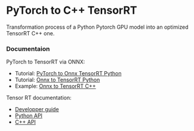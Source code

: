 
# PyTorch to C++ TensorRT

Transformation process of a Python Pytorch GPU model into an optimized TensorRT C++ one.

### Documentaion

PyTorch to TensorRT via ONNX:
 - Tutorial: [PyTorch to Onnx TensorRT Python](https://learnopencv.com/how-to-convert-a-model-from-pytorch-to-tensorrt-and-speed-up-inference/)
 - Tutorial: [Onnx to TensorRT Python](https://medium.com/@fanzongshaoxing/accelerate-pytorch-model-with-tensorrt-via-onnx-d5b5164b369)
 - Example: [Onnx to TensorRT C++](https://github.com/spmallick/learnopencv/blob/master/PyTorch-ONNX-TensorRT-CPP/trt_sample.cpp)

Tensor RT documentation:
- [Developper guide](https://docs.nvidia.com/deeplearning/tensorrt/archives/tensorrt-700/tensorrt-developer-guide/index.html)
- [Python API](https://docs.nvidia.com/deeplearning/tensorrt/api/python_api/)
- [C++ API](https://docs.nvidia.com/deeplearning/tensorrt/api/c_api/)
